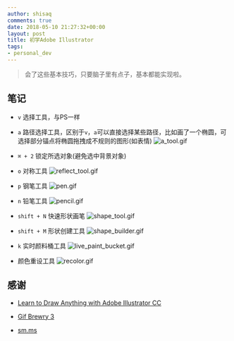 ```yaml
---
author: shisaq
comments: true
date: 2018-05-10 21:27:32+00:00
layout: post
title: 初学Adobe Illustrator
tags:
- personal_dev
---
```


> 会了这些基本技巧，只要脑子里有点子，基本都能实现啦。

## 笔记

* `v` 选择工具，与PS一样

* `a` 路径选择工具，区别于`v`，`a`可以直接选择某些路径，比如画了一个椭圆，可选择部分锚点将椭圆拖拽成不规则的图形(如表情)
![a_tool.gif](https://i.loli.net/2018/05/11/5af502c4eb7b6.gif)

* `⌘ + 2` 锁定所选对象(避免选中背景对象)

* `o` 对称工具
![reflect_tool.gif](https://i.loli.net/2018/05/11/5af50316dc055.gif)

* `p` 钢笔工具
![pen.gif](https://i.loli.net/2018/05/11/5af5031750484.gif)

* `n` 铅笔工具
![pencil.gif](https://i.loli.net/2018/05/11/5af50318bac85.gif)

* `shift + N` 快速形状画笔
![shape_tool.gif](https://i.loli.net/2018/05/11/5af50317e2c59.gif)

* `shift + M` 形状创建工具
![shape_builder.gif](https://i.loli.net/2018/05/11/5af50317a4cc2.gif)

* `k` 实时颜料桶工具
![live_paint_bucket.gif](https://i.loli.net/2018/05/11/5af5031752065.gif)

* 颜色重设工具
![recolor.gif](https://i.loli.net/2018/05/11/5af50319f23c3.gif)

## 感谢

* [Learn to Draw Anything with Adobe Illustrator CC](https://www.youtube.com/watch?v=RbbQl2sU-ag)

* [Gif Brewry 3](http://gifbrewery.com/)

* [sm.ms](https://sm.ms/)
